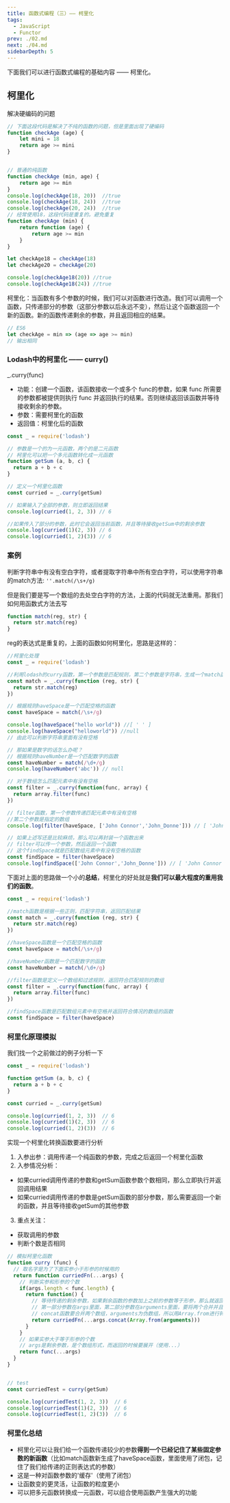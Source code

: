 ```yaml
---
title: 函数式编程（三）—— 柯里化
tags: 
  - JavaScript
  - Functor
prev: ./02.md
next: ./04.md
sidebarDepth: 5
---
```

下面我们可以进行函数式编程的基础内容 —— 柯里化。

##  柯里化
解决硬编码的问题
```js
// 下面这段代码是解决了不纯的函数的问题，但是里面出现了硬编码
function checkAge (age) { 
    let mini = 18
    return age >= mini 
}


// 普通的纯函数
function checkAge (min, age) {
    return age >= min
}
console.log(checkAge(18, 20))  //true
console.log(checkAge(18, 24))  //true
console.log(checkAge(20, 24))  //true
// 经常使用18，这段代码是重复的。避免重复
function checkAge (min) {
    return function (age) {
        return age >= min
    }
}

let checkAge18 = checkAge(18)
let checkAge20 = checkAge(20)

console.log(checkAge18(20)) //true
console.log(checkAge18(24)) //true
```

柯里化：当函数有多个参数的时候，我们可以对函数进行改造。我们可以调用一个函数，只传递部分的参数（这部分参数以后永远不变），然后让这个函数返回一个新的函数。新的函数传递剩余的参数，并且返回相应的结果。

```js
// ES6
let checkAge = min => (age => age >= min)
// 输出相同
```

### Lodash中的柯里化 —— curry()
_.curry(func)

- 功能：创建一个函数，该函数接收一个或多个 func的参数，如果 func 所需要的参数都被提供则执行 func 并返回执行的结果。否则继续返回该函数并等待接收剩余的参数。
- 参数：需要柯里化的函数
- 返回值：柯里化后的函数

```js
const _ = require('lodash')

// 参数是一个的为一元函数，两个的是二元函数
// 柯里化可以把一个多元函数转化成一元函数
function getSum (a, b, c) {
  return a + b + c
}

// 定义一个柯里化函数
const curried = _.curry(getSum)

// 如果输入了全部的参数，则立即返回结果
console.log(curried(1, 2, 3)) // 6

//如果传入了部分的参数，此时它会返回当前函数，并且等待接收getSum中的剩余参数
console.log(curried(1)(2, 3)) // 6
console.log(curried(1, 2)(3)) // 6
```

### 案例
判断字符串中有没有空白字符，或者提取字符串中所有空白字符，可以使用字符串的match方法:
`''.match(/\s+/g)`

但是我们要是写一个数组的去处空白字符的方法，上面的代码就无法重用。那我们如何用函数式方法去写

```js
function match(reg, str) {
  return str.match(reg)
}
```
reg的表达式是重复的，上面的函数如何柯里化，思路是这样的：
```js
//柯里化处理
const _ = require('lodash')

//利用lodash的curry函数，第一个参数是匹配规则，第二个参数是字符串，生成一个match函数
const match = _.curry(function (reg, str) {
  return str.match(reg)
})

// 根据规则haveSpace是一个匹配空格的函数
const haveSpace = match(/\s+/g)

console.log(haveSpace("hello world")) //[ ' ' ]
console.log(haveSpace("helloworld")) //null
// 由此可以判断字符串里面有没有空格

// 那如果是数字的话怎么办呢？
// 根据规则haveNumber是一个匹配数字的函数
const haveNumber = match(/\d+/g)
console.log(haveNumber('abc')) // null

// 对于数组怎么匹配元素中有没有空格
const filter = _.curry(function(func, array) {
  return array.filter(func)
})

// filter函数，第一个参数传递匹配元素中有没有空格
//第二个参数是指定的数组
console.log(filter(haveSpace, ['John Connor','John_Donne'])) // [ 'John Connor' ]

// 如果上述写还是比较麻烦，那么可以再封装一个函数出来
// filter可以传一个参数，然后返回一个函数
// 这个findSpace就是匹配数组元素中有没有空格的函数
const findSpace = filter(haveSpace)
console.log(findSpace(['John Connor','John_Donne'])) // [ 'John Connor' ]
```

下面对上面的思路做一个小的**总结**，柯里化的好处就是**我们可以最大程度的重用我们的函数**。
```js
const _ = require('lodash')

//match函数是根据一些正则，匹配字符串，返回匹配结果
const match = _.curry(function (reg, str) {
  return str.match(reg)
})

//haveSpace函数是一个匹配空格的函数
const haveSpace = match(/\s+/g)

//haveNumber函数是一个匹配数字的函数
const haveNumber = match(/\d+/g)

//filter函数是定义一个数组和过滤规则，返回符合匹配规则的数组
const filter = _.curry(function(func, array) {
  return array.filter(func)
})

//findSpace函数是匹配数组元素中有空格并返回符合情况的数组的函数
const findSpace = filter(haveSpace)
```

### 柯里化原理模拟
我们找一个之前做过的例子分析一下
```js
const _ = require('lodash')

function getSum (a, b, c) {
  return a + b + c
}

const curried = _.curry(getSum)

console.log(curried(1, 2, 3))  // 6
console.log(curried(1)(2, 3))  // 6
console.log(curried(1, 2)(3))  // 6
```
实现一个柯里化转换函数要进行分析
1. 入参出参：调用传递一个纯函数的参数，完成之后返回一个柯里化函数
2. 入参情况分析：
- 如果curried调用传递的参数和getSum函数参数个数相同，那么立即执行并返回调用结果
- 如果curried调用传递的参数是getSum函数的部分参数，那么需要返回一个新的函数，并且等待接收getSum的其他参数
3. 重点关注：
- 获取调用的参数
- 判断个数是否相同

```js
// 模拟柯里化函数
function curry (func) {
  // 取名字是为了下面实参小于形参的时候用的
  return function curriedFn(...args) {
    // 判断实参和形参的个数
    if(args.length < func.length) {
      return function() {
        // 等待传递的剩余参数，如果剩余函数的参数加上之前的参数等于形参，那么就返回func
        // 第一部分参数在args里面，第二部分参数在arguments里面，要将两个合并并且展开传递（使用...）
        // concat函数要合并两个数组，arguments为伪数组，所以用Array.from进行转换
        return curriedFn(...args.concat(Array.from(arguments)))
      }
    }
    // 如果实参大于等于形参的个数
    // args是剩余参数，是个数组形式，而返回的时候要展开（使用...）
    return func(...args)
  }
}


// test
const curriedTest = curry(getSum)

console.log(curriedTest(1, 2, 3))  // 6
console.log(curriedTest(1)(2, 3))  // 6
console.log(curriedTest(1, 2)(3))  // 6
```

### 柯里化总结
- 柯里化可以让我们给一个函数传递较少的参数**得到一个已经记住了某些固定参数的新函数**（比如match函数新生成了haveSpace函数，里面使用了闭包，记住了我们给传递的正则表达式的参数）
- 这是一种对函数参数的'缓存'（使用了闭包）
- 让函数变的更灵活，让函数的粒度更小
- 可以把多元函数转换成一元函数，可以组合使用函数产生强大的功能

